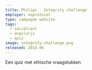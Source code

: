```yaml
---
title: Philips - Integrity challenge
employer: noprotocol
type: campagne website
tags:
  - socialcast
  - angularjs
  - quiz
image: integrity-challenge.png
released: 2014-06
---
```


Een quiz met ethische vraagstukken
